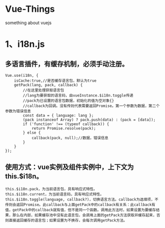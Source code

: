 # Vue-Things
something about vuejs

# 1、i18n.js
## 多语言插件，有缓存机制，必须手动注册。
    Vue.use(i18n, {
        isCache:true,//是否缓存语言包，默认为true
        getPack(lang, pack, callback) {
            //在这里处理获取语言包
            //lang为要获取的语言码，由vueInstance.$i18n.toggle传递
            //pack为已设置的语言包数据，初始化的值为空对象{}
            //callback为回调。没有传则代表需要返回Promise。第一个参数为数据，第二个参数为错误信息
            const data = { language: lang };
            (pack instanceof Array) ? pack.push(data) : (pack = [data]);
            if ('function' !== (typeof callback)) {
                return Promise.resolve(pack);
            } else {
                callback(pack, null);//数据，错误信息
            }
        }
    });
## 使用方式：vue实例及组件实例中，上下文为this.$i18n。
    this.$i18n.pack，为当前语言包，具有响应式特性。
    this.$i18n.current，为当前语言码，具有响应式特性。
    this.$i18n.toggle(language, callback?)，切换语言方法。callback为选填项，不传则会返回Promise。此callback与上面getPack中的callback有关系：此callback有值，getPack中的callback就有值，但不是同一个函数。调用此方法时，如果设置为要缓存结果，那么在内部，如果缓存池中没有此语言包，会调用上面的getPack方法获取并缓存起来，否则直接返回缓存的语言包；如果设置为不换存，会每次调用getPack方法。